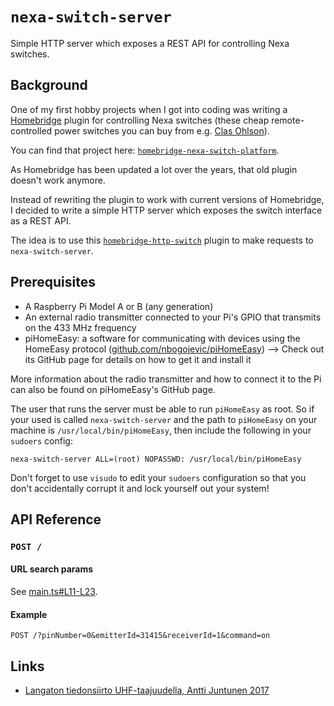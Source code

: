 # `nexa-switch-server`

Simple HTTP server which exposes a REST API for controlling Nexa switches.

## Background

One of my first hobby projects when I got into coding was writing a [Homebridge](https://homebridge.io/) plugin for controlling Nexa switches (these cheap remote-controlled power switches you can buy from e.g. [Clas Ohlson](https://www.clasohlson.com)).

You can find that project here: [`homebridge-nexa-switch-platform`](https://github.com/DanielGiljam/homebridge-nexa-switch-platform).

As Homebridge has been updated a lot over the years, that old plugin doesn't work anymore.

Instead of rewriting the plugin to work with current versions of Homebridge, I decided to write a simple HTTP server which exposes the switch interface as a REST API.

The idea is to use this [`homebridge-http-switch`](https://github.com/Supereg/homebridge-http-switch) plugin to make requests to `nexa-switch-server`.

## Prerequisites

- A Raspberry Pi Model A or B (any generation)
- An external radio transmitter connected to your Pi's GPIO that transmits on the 433 MHz frequency
- piHomeEasy: a software for communicating with devices using the HomeEasy protocol ([github.com/nbogojevic/piHomeEasy](https://github.com/nbogojevic/piHomeEasy)) --> Check out its GitHub page for details on how to get it and install it

More information about the radio transmitter and how to connect it to the Pi can also be found on piHomeEasy's GitHub page.

The user that runs the server must be able to run `piHomeEasy` as root. So if your used is called `nexa-switch-server` and the path to `piHomeEasy` on your machine is `/usr/local/bin/piHomeEasy`, then include the following in your `sudoers` config:

```
nexa-switch-server ALL=(root) NOPASSWD: /usr/local/bin/piHomeEasy
```

Don't forget to use `visudo` to edit your `sudoers` configuration so that you don't accidentally corrupt it and lock yourself out your system!

## API Reference

### `POST /`

#### URL search params

See [main.ts#L11-L23](main.ts#L11-L23).

#### Example

```
POST /?pinNumber=0&emitterId=31415&receiverId=1&command=on
```

## Links

- [Langaton tiedonsiirto UHF-taajuudella, Antti Juntunen 2017](https://urn.fi/URN:NBN:fi:amk-2017112818502)
